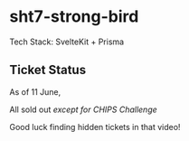 # sht7-strong-bird

Tech Stack: SvelteKit + Prisma

## Ticket Status

As of 11 June,

All sold out _except for CHIPS Challenge_

Good luck finding hidden tickets in that video!
